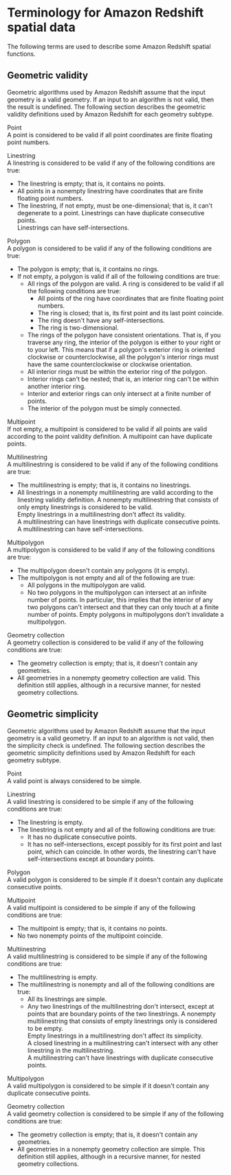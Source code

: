 # Terminology for Amazon Redshift spatial data<a name="spatial-terminology"></a>

The following terms are used to describe some Amazon Redshift spatial functions\. 

## Geometric validity<a name="spatial-terminology-validity"></a>

Geometric algorithms used by Amazon Redshift assume that the input geometry is a valid geometry\. If an input to an algorithm is not valid, then the result is undefined\. The following section describes the geometric validity definitions used by Amazon Redshift for each geometry subtype\.

Point  
A point is considered to be valid if all point coordinates are finite floating point numbers\.

Linestring  
 A linestring is considered to be valid if any of the following conditions are true:   
+ The linestring is empty; that is, it contains no points\. 
+ All points in a nonempty linestring have coordinates that are finite floating point numbers\. 
+ The linestring, if not empty, must be one\-dimensional; that is, it can't degenerate to a point\. 
Linestrings can have duplicate consecutive points\.  
Linestrings can have self\-intersections\.

Polygon  
A polygon is considered to be valid if any of the following conditions are true:   
+ The polygon is empty; that is, it contains no rings\.
+ If not empty, a polygon is valid if all of the following conditions are true: 
  + All rings of the polygon are valid\. A ring is considered to be valid if all the following conditions are true:
    + All points of the ring have coordinates that are finite floating point numbers\.
    + The ring is closed; that is, its first point and its last point coincide\.
    + The ring doesn't have any self\-intersections\.
    + The ring is two\-dimensional\.
  + The rings of the polygon have consistent orientations\. That is, if you traverse any ring, the interior of the polygon is either to your right or to your left\. This means that if a polygon's exterior ring is oriented clockwise or counterclockwise, all the polygon's interior rings must have the same counterclockwise or clockwise orientation\. 
  + All interior rings must be within the exterior ring of the polygon\.
  + Interior rings can't be nested; that is, an interior ring can't be within another interior ring\.
  + Interior and exterior rings can only intersect at a finite number of points\.
  + The interior of the polygon must be simply connected\.

Multipoint  
If not empty, a multipoint is considered to be valid if all points are valid according to the point validity definition\. A multipoint can have duplicate points\.

Multilinestring  
A multilinestring is considered to be valid if any of the following conditions are true:   
+ The multilinestring is empty; that is, it contains no linestrings\. 
+ All linestrings in a nonempty multilinestring are valid according to the linestring validity definition\. 
A nonempty multilinestring that consists of only empty linestrings is considered to be valid\.   
Empty linestrings in a multilinestring don't affect its validity\.   
A multilinestring can have linestrings with duplicate consecutive points\.  
A multilinestring can have self\-intersections\.

Multipolygon  
A multipolygon is considered to be valid if any of the following conditions are true:   
+ The multipolygon doesn't contain any polygons \(it is empty\)\. 
+ The multipolygon is not empty and all of the following are true:
  + All polygons in the multipolygon are valid\.
  + No two polygons in the multipolygon can intersect at an infinite number of points\. In particular, this implies that the interior of any two polygons can't intersect and that they can only touch at a finite number of points\.
Empty polygons in multipolygons don't invalidate a multipolygon\.

Geometry collection  
A geometry collection is considered to be valid if any of the following conditions are true:   
+ The geometry collection is empty; that is, it doesn't contain any geometries\. 
+ All geometries in a nonempty geometry collection are valid\. 
This definition still applies, although in a recursive manner, for nested geometry collections\. 

## Geometric simplicity<a name="spatial-terminology-simplicity"></a>

Geometric algorithms used by Amazon Redshift assume that the input geometry is a valid geometry\. If an input to an algorithm is not valid, then the simplicity check is undefined\. The following section describes the geometric simplicity definitions used by Amazon Redshift for each geometry subtype\.   

Point  
A valid point is always considered to be simple\. 

Linestring  
A valid linestring is considered to be simple if any of the following conditions are true:   
+ The linestring is empty\. 
+ The linestring is not empty and all of the following conditions are true: 
  + It has no duplicate consecutive points\.
  + It has no self\-intersections, except possibly for its first point and last point, which can coincide\. In other words, the linestring can't have self\-intersections except at boundary points\.

Polygon  
A valid polygon is considered to be simple if it doesn't contain any duplicate consecutive points\. 

Multipoint  
A valid multipoint is considered to be simple if any of the following conditions are true:   
+ The multipoint is empty; that is, it contains no points\. 
+ No two nonempty points of the multipoint coincide\. 

Multiinestring  
A valid multilinestring is considered to be simple if any of the following conditions are true:   
+ The multilinestring is empty\. 
+ The multilinestring is nonempty and all of the following conditions are true: 
  + All its linestrings are simple\.
  + Any two linestrings of the multilinestring don't intersect, except at points that are boundary points of the two linestrings\.
A nonempty multilinestring that consists of empty linestrings only is considered to be empty\.   
Empty linestrings in a multilinestring don't affect its simplicity\.   
A closed linestring in a multilinestring can't intersect with any other linestring in the multilinestring\.  
A multilinestring can't have linestrings with duplicate consecutive points\.

Multipolygon  
A valid multipolygon is considered to be simple if it doesn't contain any duplicate consecutive points\. 

Geometry collection  
A valid geometry collection is considered to be simple if any of the following conditions are true:   
+ The geometry collection is empty; that is, it doesn't contain any geometries\. 
+ All geometries in a nonempty geometry collection are simple\. 
This definition still applies, although in a recursive manner, for nested geometry collections\. 
